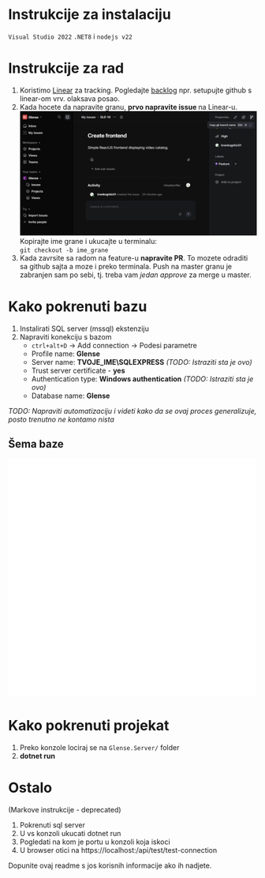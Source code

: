 # Instrukcije za instalaciju

`Visual Studio 2022`
`.NET8` i `nodejs v22`

# Instrukcije za rad

1. Koristimo [Linear](https://linear.app/glense/team/GLE/active) za tracking. Pogledajte [backlog](https://linear.app/glense/team/GLE/backlog) npr. setupujte github s linear-om vrv. olaksava posao.
2. Kada hocete da napravite granu, <b> prvo napravite issue </b> na Linear-u. 
![alt text](image.png)
Kopirajte ime grane i ukucajte u terminalu: <br>
`git checkout -b ime_grane`
3. Kada zavrsite sa radom na feature-u <b>napravite PR</b>. To mozete odraditi sa github sajta a moze i preko terminala. Push na master granu je zabranjen sam po sebi, tj. treba vam _jedan approve_ za merge u master.

# Kako pokrenuti bazu

1. Instalirati SQL server (mssql) ekstenziju
2. Napraviti konekciju s bazom
    - `ctrl+alt+D` -> Add connection -> Podesi parametre
    - Profile name: **Glense**
    - Server name: **TVOJE_IME\SQLEXPRESS** *(TODO: Istraziti sta je ovo)*
    - Trust server certificate - **yes**
    - Authentication type: **Windows authentication** *(TODO: Istraziti sta je ovo)*
    - Database name: **Glense**

*TODO: Napraviti automatizaciju i videti kako da se ovaj proces generalizuje, posto trenutno ne kontamo nista*

## Šema baze

![Glense Database Schema](schema-Glense.svg)

# Kako pokrenuti projekat
1. Preko konzole lociraj se na `Glense.Server/` folder
2. **dotnet run**

# Ostalo

(Markove instrukcije - deprecated)
1. Pokrenuti sql server
2. U vs konzoli ukucati dotnet run
3. Pogledati na kom je portu u konzoli koja iskoci
4. U browser otici na https://localhost:<port>/api/test/test-connection

Dopunite ovaj readme s jos korisnih informacije ako ih nadjete.